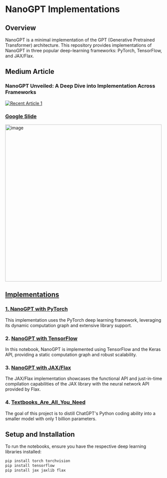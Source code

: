 # NanoGPT Implementations

## Overview
NanoGPT is a minimal implementation of the GPT (Generative Pretrained Transformer) architecture. This repository provides implementations of NanoGPT in three popular deep-learning frameworks: PyTorch, TensorFlow, and JAX/Flax.

## Medium Article
### NanoGPT Unveiled: A Deep Dive into Implementation Across Frameworks

<a target="_blank" href="https://github-readme-medium-recent-article.vercel.app/medium/@sidsanc4998/1"><img src="https://github-readme-medium-recent-article.vercel.app/medium/@sidsanc4998/1" alt="Recent Article 1"> 


### Google Slide

<!--  ![[](https://docs.google.com/presentation/d/1amDb63uVrKoVARRcHQTcl70pc9Xob7mxOxTiSC9jVe0/edit?usp=sharing)](https://github.com/sidsanc/CMPE297-SpecialTopics/assets/47080427/8e916c62-04d4-4633-93fb-d42072f660d7)-->

<a target="_blank" href="https://docs.google.com/presentation/d/1amDb63uVrKoVARRcHQTcl70pc9Xob7mxOxTiSC9jVe0/edit?usp=sharing"><img width="500" alt="image" src="https://github.com/sidsanc/CMPE297-SpecialTopics/assets/47080427/8e916c62-04d4-4633-93fb-d42072f660d7">

## Implementations
### 1. [NanoGPT with PyTorch](./NanoGPT_PyTorch.ipynb)
This implementation uses the PyTorch deep learning framework, leveraging its dynamic computation graph and extensive library support.

### 2. [NanoGPT with TensorFlow](./NanoGPT_TensorFlow.ipynb)
In this notebook, NanoGPT is implemented using TensorFlow and the Keras API, providing a static computation graph and robust scalability.

### 3. [NanoGPT with JAX/Flax](./NanoGPT_JAX.ipynb)
The JAX/Flax implementation showcases the functional API and just-in-time compilation capabilities of the JAX library with the neural network API provided by Flax.

### 4. [Textbooks_Are_All_You_Need](./Textbooks_Are_All_You_Need.ipynb)
The goal of this project is to distill ChatGPT's Python coding ability into a smaller model with only 1 billion parameters.

## Setup and Installation
To run the notebooks, ensure you have the respective deep learning libraries installed:

```bash
pip install torch torchvision
pip install tensorflow
pip install jax jaxlib flax
```




